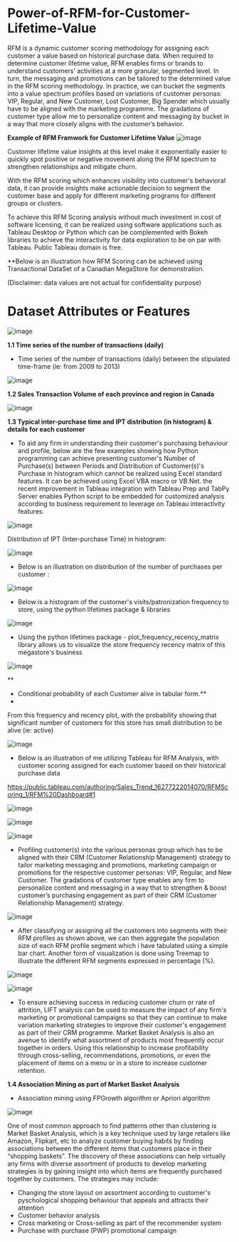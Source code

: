 # Power-of-RFM-for-Customer-Lifetime-Value


   RFM is a dynamic customer scoring methodology for assigning each customer a value based on historical purchase data. When required to determine customer lifetime value, RFM enables firms or brands to understand customers’ activities at a more granular, segmented level. In turn, the messaging and promotions can be tailored to the determined value in the RFM scoring methodology. In practice, we can bucket the segments into a value spectrum profiles based on variations of customer personas: VIP, Regular, and New Customer, Lost Customer, Big Spender which usually have to be aligned with the marketing programme. The gradations of customer type allow me to personalize content and messaging by bucket in a way that more closely aligns with the customer’s behavior.


**Example of RFM Framwork for Customer Lifetime Value**
![image](https://user-images.githubusercontent.com/32416129/128384542-5aa8be15-f2a5-4503-9cfa-0f2c78808490.png)

  Customer lifetime value insights at this level make it exponentially easier to quickly spot positive or negative movement along the RFM spectrum to strengthen relationships and mitigate churn.

   With the RFM scoring which enhances visibility into customer's behavioral data, it can provide insights make actionable decision to segment the customer base and apply for different marketing programs for different groups or clusters.

   To achieve this RFM Scoring analysis without much investment in cost of software licensing, it can be realized using software applications such as Tableau Desktop or Python which can be complemented with Bokeh libraries to achieve the interactivity for data exploration to be on par with Tableau. Public Tableau domain is free.

**Below is an illustration how RFM Scoring can be achieved using Transactional DataSet of a Canadian MegaStore for demonstration. 

(Disclaimer: data values are not actual for confidentiality purpose)

# Dataset Attributes or Features
![image](https://user-images.githubusercontent.com/32416129/128457373-cc7482a0-4fea-414b-af59-5ee2340ebff1.png)

**1.1 Time series of the number of transactions (daily)**

- Time series of the number of transactions (daily) between the stipulated time-frame (ie: from 2009 to 2013)

![image](https://user-images.githubusercontent.com/32416129/128457527-19b408ea-18d9-4066-93d6-9b9dc5109207.png)

**1.2 Sales Transaction Volume of each province and region in Canada**
 
![image](https://user-images.githubusercontent.com/32416129/128458081-b6b7fff0-1bbf-49d7-a7cd-e2c7c8bdf655.png)


**1.3 Typical inter-purchase time and IPT distribution (in histogram) & details for each customer**

 - To aid any firm in understanding their customer's purchasing behaviour and profile, below are the few examples showing how Python programming can achieve presenting customer's Number of Purchase(s) between Periods and Distribution of Customer(s)'s Purchase in histogram which cannot be realized using Excel standard features. It can be achieved using Excel VBA macro or VB.Net. the recent improvement in Tableau integration with Tableau Prep and TabPy Server enables Python script to be embedded for customized analysis according to business requirement to leverage on Tableau interactivity features. 

![image](https://user-images.githubusercontent.com/32416129/128458796-4bb8cc91-b7a7-472c-aae2-e7ea2d905535.png)


Distribution of IPT (Inter-purchase Time) in histogram:

![image](https://user-images.githubusercontent.com/32416129/128458837-0c08f5b9-ed53-4b65-b965-48020a8444d3.png)
 

- Below is an illustration on distribution of the number of purchases per customer :


![image](https://user-images.githubusercontent.com/32416129/128458694-96dc6091-c0df-4756-b267-6101183ef3fb.png)


- Below is a histogram of the customer's visits/patronization frequency to store, using the python lifetimes package & libraries

![image](https://user-images.githubusercontent.com/32416129/129558777-f3063a8a-5421-41d1-8953-50c301deda86.png)

- Using the python lifetimes package - plot_frequency_recency_matrix library allows us to visualize the store frequency recency matrix of this megastore's business 

![image](https://user-images.githubusercontent.com/32416129/129560203-e38cbbff-62e2-47cc-a9a8-727d642a3b21.png)

**
- Conditional probability of each Customer alive in tabular form.**
-
From this frequency and recency plot, with the probability showing that significant number of customers for this store has small distribution to be alive (ie: active)

![image](https://user-images.githubusercontent.com/32416129/129593831-8bcabf11-a97a-4f7b-ba03-8b5122f1b61a.png)




- Below is an illustration of me utilizing Tableau for RFM Analysis, with customer scoring assigned for each customer based on their historical purchase data

https://public.tableau.com/authoring/Sales_Trend_16277222014070/RFMScoring_1/RFM%20Dashboard#1



![image](https://user-images.githubusercontent.com/32416129/128471821-9373075c-246e-4c55-bf7e-1bee9619b9b1.png)


![image](https://user-images.githubusercontent.com/32416129/128516337-ee5ea802-2269-43be-a4ed-7b37bd83124e.png)

![image](https://user-images.githubusercontent.com/32416129/128520126-9a010416-dffd-45a8-96a2-13e0a88c52ee.png)

- Profiling customer(s) into the various personas group which has to be aligned with their CRM (Customer Relationship Management) strategy to tailor marketing messaging and promotions, marketing campaign or promotions for the respective customer personas: VIP, Regular, and New Customer. The gradations of customer type enables any firm to personalize content and messaging in a way that to strengthen & boost customer’s purchasing engagement as part of their CRM (Customer Relationship Management) strategy.


![image](https://user-images.githubusercontent.com/32416129/128520048-ae432499-d8b8-4fec-b04f-1b444fcd858c.png)

- After classifying or assigning all the customers into segments with their RFM profiles as shown above, we can then aggregate the population size of each RFM profile segment which i have tabulated using a simple bar chart. Another form of visualization is done using Treemap to illustrate the different RFM segments expressed in percentage (%).



 
![image](https://user-images.githubusercontent.com/32416129/128456781-cffd78ea-1064-4e3a-b956-de3816759bbf.png)

 ![image](https://user-images.githubusercontent.com/32416129/128523596-2d4d2ed4-2061-4e31-afa1-cc6b0974fed3.png)

- To ensure achieving success in reducing customer churn or rate of attrition, LIFT analysis can be used to measure the impact of any firm's marketing or promotional campaigns so that they can continue to make variation marketing strategies to improve their customer's engagement as part of their CRM programme. Market Basket Analysis is also an avenue to identify what assortment of products most frequently occur together in orders.  Using this relationship to increase profitability through cross-selling, recommendations, promotions, or even the placement of items on a menu or in a store to increase customer retention.


**1.4 Association Mining as part of Market Basket Analysis**

 - Association mining using FPGrowth algorithm or Apriori algorithm

![image](https://user-images.githubusercontent.com/32416129/128534207-4fd83c52-5445-434b-90b0-3cbfcedce402.png)


 One of most common approach to find patterns other than clustering is Market Basket Analysis, which is a key technique used by large retailers like Amazon, Flipkart, etc to analyze customer buying habits by finding associations between the different items that customers place in their “shopping baskets”. The discovery of these associations can help virtually any firms with diverse assortment of products to develop marketing strategies is by gaining insight into which items are frequently purchased together by customers. The strategies may include:

- Changing the store layout on assortment according to customer's pyschological shopping behaviour that appeals and attracts their attention
- Customer behavior analysis
- Cross marketing or Cross-selling as part of the recommender system
- Purchase with purchase (PWP) promotional campaign
